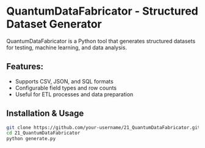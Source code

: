 # QuantumDataFabricator - Structured Dataset Generator  

QuantumDataFabricator is a Python tool that generates structured datasets for testing, machine learning, and data analysis.

## Features:
- Supports CSV, JSON, and SQL formats  
- Configurable field types and row counts  
- Useful for ETL processes and data preparation  

## Installation & Usage  
```bash
git clone https://github.com/your-username/21_QuantumDataFabricator.git  
cd 21_QuantumDataFabricator  
python generate.py  

